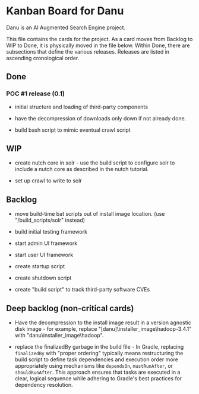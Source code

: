 # Kanban Board for Danu

Danu is an AI Augmented Search Engine project.

This file contains the cards for the project. As a card moves
from Backlog to WIP to Done, it is physically moved in the file below.
Within Done, there are subsections that define the various releases.
Releases are listed in ascending cronological order.

## Done

### POC #1 release (0.1)

* initial structure and loading of third-party components

* have the decompression of downloads only down if not already done.

* build bash script to mimic eventual crawl script

## WIP

* create nutch core in solr -
  use the build script to configure solr to include a nutch core
  as described in the nutch tutorial.

* set up crawl to write to solr

## Backlog

* move build-time bat scripts out of install image location. (use "/build_scripts/solr" instead)

* build initial testing framework

* start admin UI framework

* start user UI framework

* create startup script

* create shutdown script

* create "build script" to track third-party software CVEs

## Deep backlog (non-critical cards)

* Have the decompression to the install image result in a version agnostic disk image -
  for example, replace "[danu]\installer_image\hadoop-3.4.1\" with
  "danu\installer_image\hadoop\".
  
* replace the finalizedBy garbage in the build file - 
  In Gradle, replacing `finalizedBy` with "proper ordering" typically means 
  restructuring the build script to define task dependencies and execution 
  order more appropriately using mechanisms like `dependsOn`, `mustRunAfter`, 
  or `shouldRunAfter`. This approach ensures that tasks are executed in a 
  clear, logical sequence while adhering to Gradle's best practices for 
  dependency resolution.